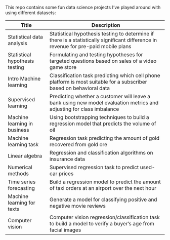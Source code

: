 This repo contains some fun data science projects I’ve played around with using different datasets:

| Title                        | Description                                                                 |
|------------------------------|-----------------------------------------------------------------------------|
| Statistical data analysis    | Statistical hypothesis testing to determine if there is a statistically significant difference in revenue for pre-paid mobile plans |
| Statistical hypothesis testing | Formulating and testing hypotheses for targeted questions based on sales of a video game store |
| Intro Machine learning       | Classification task predicting which cell phone platform is most suitable for a subscriber based on behavioral data |
| Supervised learning          | Predicting whether a customer will leave a bank using new model evaluation metrics and adjusting for class imbalance |
| Machine learning in business | Using bootstrapping techniques to build a regression model that predicts the volume of oil |
| Machine learning task        | Regression task predicting the amount of gold recovered from gold ore |
| Linear algebra               | Regression and classification algorithms on insurance data  |
| Numerical methods            | Supervised regression task to predict used-car prices |
| Time series forecasting      | Build a regression model to predict the amount of taxi orders at an airport over the next hour |
| Machine learning for texts   | Generate a model for classifying positive and negative movie reviews |
| Computer vision              | Computer vision regression/classification task to build a model to verify a buyer’s age from facial images |

